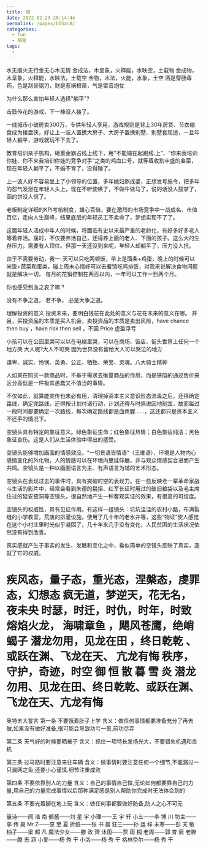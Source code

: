 ```yaml
---
title: 随
date: 2022-02-23 20:14:44
permalink: /pages/b15ac8/
categories:
  - fun
  - 随笔
tags:
  - 
---
```

水无痕火无行金无心木无情
金成法，木呈象，火释能，水映空，土载物
金成物，木呈象，火释能，水映法，土载空
金物，木法，火能，水象，土空
酒是穿肠毒药，色是刮骨钢刀，财是惹祸根苗，气是雷音炮仗



为什么那么害怕年轻人选择"躺平"?

击鼓传花的游戏，下一棒没人接了。

一线城市小破房卖300万，专供年轻人享用，游戏规则是背上30年房贷、节衣缩食成为接盘侠，好让上一波人置换大房子、大房子置换别墅、别墅套现逍，一旦年轻人躺平，游戏就玩不下去了。

教育培训亲子机构，砸重金霸占线上线下，用“不能输在起跑线.上”、“你来我培训你娃、你不来我培训你娃的竞争对手”之类的鸡血口号，就等着收割丰盛的韭菜，现在年轻人躺平了，不婚不育了，没得赚了。

上一波人好不容易坐上了小领导的位置，多年媳妇熬成婆，正想发号施令，把多年的怨气发泄在年轻人头上，现在不听使唤了，不做牛做马了，说的话没人鼓掌了，画的饼没人信了。

老板制定详细的KPI考核制度，雄心百倍，要在激烈的市场竞争中一战成名、市值百亿，走向人生巅峰，结果底层的年轻员工不卖命了，梦想实现不了了。

这届年轻人活成中年人的时候，将面临有史以来最严重的老龄化，有好多好多老人等着养活。届时，不仅要养活自己，还得养上面的老人、下面的孩子。这么大的生存压力，需要有人顶住。但那一天还没到来呢，年轻人却躺平了，压力没人抗。

由于不需要劳动，我一-天可以只吃两顿饭，早上是面条+鸡蛋，晚上的时候可以米饭+蔬菜和蛋类，碰上周末心情好可以去餐馆吃鸡排饭，对我来说解决食物问题就是解决一切， 每月的花销控制在两百以内，一年可以工作一到两个月。



你也感受到血之哀了嘛？



没有不争之道， 若不争， 必是大争之道。



理解投资的意义
投资未来，要明白钱花在此处的意义与花在未来的意义在哪。
并且，买投资品的本质是买入机会，卖投资品的本质是卖出风险，have chance then buy ，have risk then sell ，不因 Price 虚盈浮亏



小孩可以在公园里哭可以以在电梯里哭，可以在商场、饭店、街头世界上任何一个地方哭
大人呢?大人不可哭
因为世界没有留给大人可以哭泣的地方


谦卑、诚实、怜悯、英勇、公正、牺牲、荣誉、灵魂。八大骑士精神


人如果在购买一款商品时，不基于需求去衡量商品的作用，而是狭隘的通过售价来区分高低是一件极其愚蠢又不值当的事情。

不仅如此，就算能宣传也未必有用，清理掉资本主义意识形态流毒之后，还得确定路线，确定完路线，还得按计划付诸行动，计划还得与时俱进因地制宜，故而每过一段时间都要确定一次路线，每次确定路线都是血雨腥.... .，这还都只是资本主义不还手的情况下。



空镜头具有特定的象征意义。绿色象征生命；红色象征热情；白色象征纯洁；黑色象征哀伤。这是人们从生活体验中得出的感受。

空镜头能够增加画面的情感效应。“一切景语皆情语”（王维语），环境是人物内心感情变化的外化物，人的情感可以在环境内蔓延伸展，并与观众情感契合进而产生共鸣。空镜头是一种以画面语言为主、有声语言为辅的艺术形态。

空镜头在表现过去的事件时，具有突破时空的表现力。在一些反映老一辈革命家战斗生活的影片中，经常会看到朱德的扁担、红军长征时用过的破旧粮袋以及毛主席住过的延安窑洞等空镜头，很自然地产生一种客观实证的效果，有很高的可信度。

空镜头的权威性，具有见证作用。有这样一组镜头：坑坑洼洼的农村小路，布满裂缝的小学教室，荒废的排灌设施，使用了几十年的老水井等，这些“物证”使人感觉在这个小村庄里时光似乎凝固了，几十年来几乎没有变化，人民贫困的生活状况依然没有得到改善。

真实感就产生于事实的发生、发展和变化之中，看似简单的空镜头反映了真实，造就了它的权威。



疾风态，量子态，重光态，涅槃态，虔罪态，幻想态
疯无道，梦逆天，花无名，夜未央
时瑟，时迁，时仇，时年，时致
熔焰火龙， 海啸章鱼 ，飓风苍鹰，绝峭蝎子
潜龙勿用，见龙在田 ，终日乾乾 、或跃在渊、飞龙在天、 亢龙有悔
秩序，守护，奇迹，时空
御 恒 散
暮 雪 炎
潜龙勿用、见龙在田、终日乾乾、或跃在渊、飞龙在天、亢龙有悔
===================================================================
奥特五大誓言
第一条 不要饿着肚子上学
 含义：做任何事情都要准备充分了再去做,如果没有做好准备,很可能会导致功亏一篑,前功尽弃 

第二条 天气好的时候要晒被子
 含义：抓住一项特长发扬光大，不要错失机遇和良机

 第三条 过马路时要注意来往车辆 
含义：做事情时要注意任何一个细节,不能漏过一只漏网之鱼,还要小心谨慎.细节注重成败 

第四条 不要依靠别人的力量 
含义：自己的事情自己做,无论如何都要靠自己的力量,用自己的力量完成事情以后那种满足感是别人帮助你完成时无法体会到的 

第五条 不要光着脚在地上玩 
含义：做任何事都要做好防备,防人之心不可无

量诗——闻 浩 南
鵺酱——刘 星 宇
小理——王 宇 轩
小五——李 博 川
坊主——李 传 昊
Mr.Z——原 至 夏
折纸——张 书 磊
狂三——孙 运 梓
未寒——彭 天 敏
柚子——梁 超 凡
魔法少女——滕 政 赟
沐雨——贾 雨 桐
老周——郭 育 辰
老滕——滕 志 涵
小爱——杨 秀 干
小洛——杨 秀 干
格林奈尔——杨 秀 干